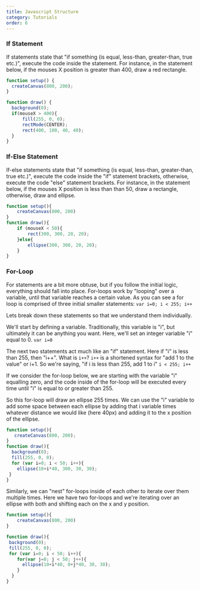 ```yaml
---
title: Javascript Structure
category: Tutorials
order: 6
---
```

<script src="{{ "/scripts/p5.min.js" | prepend: site.baseurl }}"></script>

### If Statement

If statements state that "if something (is equal, less-than, greater-than, true etc.)", execute the code inside the statement. For instance, in the statement below, if the mouses X position is greater than 400, draw a red rectangle.

```js
function setup() {
  createCanvas(800, 200);
}

function draw() {
  background(0);
  if(mouseX > 400){
      fill(255, 0, 0);
      rectMode(CENTER);
      rect(400, 100, 40, 40);
  }
}
```
<div class="container">
  <div id="myContainer"></div>
</div>

<script>
var t = function( p ){
    p.setup = function(){
     p.createCanvas(800, 200);
    }

    p.draw = function() {
    p.background(0);
    if(p.mouseX > 400){
        p.fill(255, 0, 0);
        p.rectMode(p.CENTER);
        p.rect(400, 100, 40, 40);
    }
  }
}
var myp5 = new p5(t, 'myContainer');
</script>



### If-Else Statement

If-else statements state that "if something (is equal, less-than, greater-than, true etc.)", execute the code inside the "if" statement brackets, otherwise, execute the code "else" statement brackets. For instance, in the statement below, if the mouses X position is less than than 50, draw a rectangle, otherwise, draw and ellipse.

```js
function setup(){
    createCanvas(800, 200)
}
function draw(){
    if (mouseX < 50){
        rect(300, 300, 20, 20);
    }else{
        ellipse(300, 300, 20, 20);
    }
}

```

<div class="container">
  <div id="otherContainer"></div>
</div>

<script>
var s = function( p ){
    p.setup = function() {
        p.createCanvas(800, 200);
    }

    p.draw = function(){
    p.background(0);
    if(p.mouseX > 400){
        p.fill(255, 0, 0);
        p.rectMode(p.CENTER);
        p.rect(400, 100, 40, 40);
    }else{
        p.fill(0, 0, 255);
        p.ellipseMode(p.CENTER);
        p.ellipse(400, 100, 40, 40);
    }
  }
}
var myp5 = new p5(s, 'otherContainer');
</script>

### For-Loop

For statements are a bit more obtuse, but if you follow the initial logic, everything should fall into place. For-loops work by "looping" over a variable, until that variable reaches a certain value. As you can see a for loop is comprised of three initial smaller statements: `var i=0; i < 255; i++`

Lets break down these statements so that we understand them individually.

 We'll start by defining a variable. Traditionally, this variable is "i", but ultimately it can be anything you want.  Here, we'll set an integer variable "i" equal to 0.
`var i=0`

The next two statements act much like an "if" statement. Here if "i" is less than 255, then "i++". What is `i++`? `i++` is a shortened syntax for "add 1 to the value" or i+1. So we're saying, "if i is less than 255, add 1 to i"
`i < 255; i++`

If we consider the for-loop below, we are starting with the variable "i" equalling zero, and the code inside of the for-loop will be executed every time until "i" is equal to or greater than 255.

So this for-loop will draw an ellipse 255 times. We can use the "i" variable to add some space between each ellipse by adding that i variable times whatever distance we would like (here 40px) and adding it to the x position of the ellipse.

```js
function setup(){
   createCanvas(800, 200);
}
function draw(){
  background(0);
  fill(255, 0, 0);
  for (var i=0; i < 50; i++){
    ellipse(10+i*40, 300, 30, 30);
 }
}

```

<div class="container">
  <div id="lastContainer"></div>
</div>

<script>
var r = function( p ){
    p.setup = function() {
        p.createCanvas(800, 200);
    }

    p.draw = function(){
        p.background(0);
        p.fill(255, 0, 0);
     for(var i=0; i < 50; i++){
        p.ellipse(10+i*40, 100, 40, 40);
     }
  }
}
var myp5 = new p5(r, 'lastContainer');
</script>

Similarly, we can "nest" for-loops inside of each other to iterate over them multiple times. Here we have two for-loops and we're iterating over an ellipse with both and shifting each on the x and y position.

```js
function setup(){
    createCanvas(800, 200)
}

function draw(){
 background(0);
 fill(255, 0, 0);
 for (var i=0; i < 50; i++){
    for(var j=0; j < 50; j++){
      ellipse(10+i*40, 0+j*40, 30, 30);
    }
  }
}
```

<div class="container">
  <div id="verylastContainer"></div>
</div>

<script>
var q = function( p ){
    p.setup = function() {
        p.createCanvas(800, 200);
    }

    p.draw = function(){
        p.background(0);
        p.fill(255, 0, 0);
     for(var i=0; i < 50; i++){
       for(var j=0; j < 50; j++){
        p.ellipse(10+(i*40), 0+(j*40), 40, 40);
       }
     }
  }
}
var myp5 = new p5(q, 'verylastContainer');
</script>


